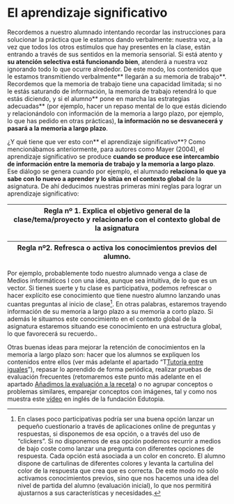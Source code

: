 # El aprendizaje significativo

Recordemos a nuestro alumnado intentando recordar las instrucciones para solucionar la práctica que le estamos dando verbalmente: nuestra voz, a la vez que todos los otros estímulos que hay presentes en la clase, están entrando a través de sus sentidos en la memoria sensorial. Si está atento y **su atención selectiva está funcionando bien**, atenderá a nuestra voz ignorando todo lo que ocurre alrededor. De este modo, los contenidos que le estamos transmitiendo verbalmente** llegarán a su memoria de trabajo**. Recordemos que la memoria de trabajo tiene una capacidad limitada; si no le estás saturando de información, la memoria de trabajo retendrá lo que estás diciendo, y si el alumno** pone en marcha las estrategias adecuadas** \(por ejemplo, hacer un repaso mental de lo que estás diciendo y relacionándolo con información de la memoria a largo plazo, por ejemplo, lo que has pedido en otras prácticas\), **la información no se desvanecerá y pasará a la memoria a largo plazo**.

¿Y qué tiene que ver esto con** el aprendizaje significativo**? Como mencionábamos anteriormente, para autores como Mayer \(2004\), el aprendizaje significativo se produce **cuando se produce ese intercambio de información entre la memoria de trabajo y la memoria a largo plazo**. Ese diálogo se genera cuando por ejemplo, el alumnado **relaciona lo que ya sabe con lo nuevo a aprender y lo sitúa en el contexto global** de la asignatura. De ahí deducimos nuestras primeras mini reglas para lograr un aprendizaje significativo:

| Regla nº 1. Explica el objetivo general de la clase/tema/proyecto y relacionarlo con el contexto global de la asignatura |
| --- |


| Regla nº2. Refresca o activa los conocimientos previos del alumno. |
| --- |


Por ejemplo, probablemente todo nuestro alumnado venga a clase  de Medios informáticos I con una idea, aunque sea intuitiva, de lo que es un vector. Si tienes suerte y tu clase es participativa, podemos refrescar o hacer explícito ese conocimiento que tiene nuestro alumno lanzando unas cuantas preguntas al inicio de clase[^2]. En otras palabras, estaremos trayendo información de su memoria a largo plazo a su memoria a corto plazo. Si además le situamos este conocimiento en el contexto global de la asignatura estaremos situando ese conocimiento en una estructura global, lo que favorecerá su recuerdo..

Otras buenas ideas para mejorar la retención de conocimientos en la memoria a largo plazo son: hacer que los alumnos se expliquen los contenidos entre ellos \(ver más adelante el apartado “T[Tutoría entre iguales](aprender_haciendo/tutoria_entre_iguales.md)”\), repasar lo aprendido de forma periódica, realizar pruebas de evaluación frecuentes \(retomaremos este punto más adelante en el apartado [Añadimos la evaluación a la receta](anadimos_la_evaluacion_a_la_receta.md)\) o no agrupar conceptos o problemas similares, emparejar conceptos con imágenes, tal y como nos muestra este [vídeo](https://www.google.com/url?q=https://www.youtube.com/watch?v%3DIq47-x2EYrE%26feature%3Dyoutu.be&sa=D&ust=1572945444149000) en inglés de la fundación Edutopia.

[^2]: En clases poco participativas podría ser una buena opción lanzar un pequeño cuestionario a través de aplicaciones online de preguntas y respuestas, si disponemos de esa opción, o a través del uso de “clickers”. Si no disponemos de esa opción podemos recurrir a medios de bajo coste como lanzar una pregunta con diferentes opciones de respuesta. Cada opción está asociada a un color en concreto. El alumno dispone de cartulinas de diferentes colores y levanta la cartulina del color de la respuesta que crea que es correcta. De este modo no sólo activamos conocimientos previos, sino que nos hacemos una idea del nivel de partida del alumno (evaluación inicial), lo que nos permitirá ajustarnos a sus características y necesidades.



